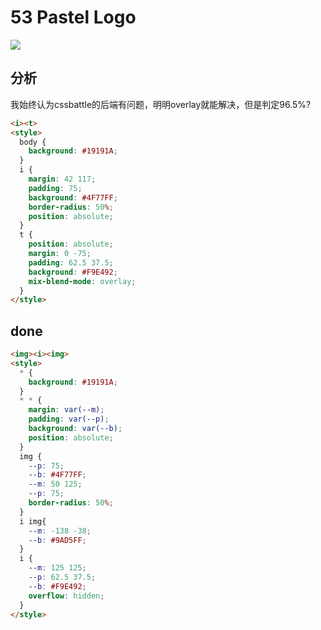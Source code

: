 # 53 Pastel Logo

![](https://raw.githubusercontent.com/sari3l/css_battle/main/media/16775051673211/16775052040454.png)

## 分析

我始终认为cssbattle的后端有问题，明明overlay就能解决，但是判定96.5%?

```html
<i><t>
<style>
  body {
    background: #19191A;
  }
  i {
    margin: 42 117;
    padding: 75;
    background: #4F77FF;
    border-radius: 50%;
    position: absolute;
  }
  t {
    position: absolute;
    margin: 0 -75;
    padding: 62.5 37.5;
    background: #F9E492;
    mix-blend-mode: overlay;
  }
</style>
```

## done

```html
<img><i><img>
<style>
  * {
    background: #19191A;
  }
  * * {
    margin: var(--m);
    padding: var(--p);
    background: var(--b);
    position: absolute;
  }
  img {
    --p: 75;
    --b: #4F77FF;
    --m: 50 125;
    --p: 75;
    border-radius: 50%;
  }
  i img{
    --m: -138 -38;
    --b: #9AD5FF;
  }
  i {
    --m: 125 125;
    --p: 62.5 37.5;
    --b: #F9E492;
    overflow: hidden;
  }
</style>
```